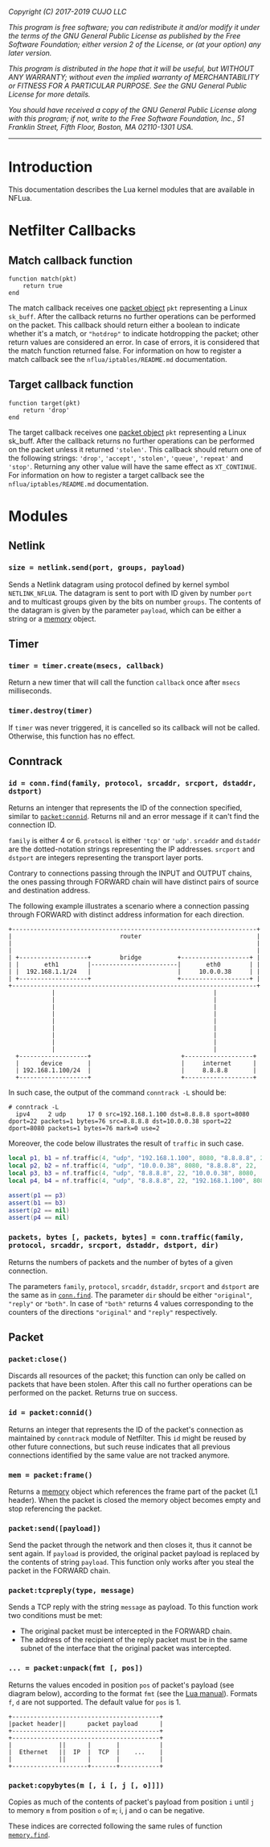 _Copyright (C) 2017-2019  CUJO LLC_

_This program is free software; you can redistribute it and/or modify_
_it under the terms of the GNU General Public License as published by_
_the Free Software Foundation; either version 2 of the License, or_
_(at your option) any later version._

_This program is distributed in the hope that it will be useful,_
_but WITHOUT ANY WARRANTY; without even the implied warranty of_
_MERCHANTABILITY or FITNESS FOR A PARTICULAR PURPOSE.  See the_
_GNU General Public License for more details._

_You should have received a copy of the GNU General Public License along_
_with this program; if not, write to the Free Software Foundation, Inc.,_
_51 Franklin Street, Fifth Floor, Boston, MA 02110-1301 USA._
- - -

# Introduction

This documentation describes the Lua kernel modules that are available in NFLua.

# Netfilter Callbacks

## Match callback function

```
function match(pkt)
	return true
end
```

The match callback receives one [packet object](#packet) `pkt` representing a Linux `sk_buff`.
After the callback returns no further operations can be performed on the packet.
This callback should return either a boolean to indicate whether it's a match, or `"hotdrop"` to indicate hotdropping the packet; other return values are considered an error.
In case of errors, it is considered that the match function returned false.
For information on how to register a match callback see the `nflua/iptables/README.md` documentation.

## Target callback function

```
function target(pkt)
	return 'drop'
end
```

The target callback receives one [packet object](#packet) `pkt` representing a Linux sk_buff.
After the callback returns no further operations can be performed on the packet unless it returned `'stolen'`.
This callback should return one of the following strings: `'drop'`, `'accept'`, `'stolen'`, `'queue'`, `'repeat'` and `'stop'`.
Returning any other value will have the same effect as `XT_CONTINUE`.
For information on how to register a target callback see the `nflua/iptables/README.md` documentation.

# Modules

## Netlink

### `size = netlink.send(port, groups, payload)`

Sends a Netlink datagram using protocol defined by kernel symbol `NETLINK_NFLUA`.
The datagram is sent to port with ID given by number `port` and to multicast groups given by the bits on number `groups`.
The contents of the datagram is given by the parameter `payload`, which can be either a string or a [memory](https://github.com/cujoai/lua-memory/) object.

## Timer

### `timer = timer.create(msecs, callback)`

Return a new timer that will call the function `callback` once after `msecs` milliseconds.

### `timer.destroy(timer)`

If `timer` was never triggered, it is cancelled so its callback will not be called.
Otherwise, this function has no effect.

## Conntrack

### `id = conn.find(family, protocol, srcaddr, srcport, dstaddr, dstport)`

Returns an intenger that represents the ID of the connection specified, similar to [`packet:connid`](#id--packetconnid).
Returns nil and an error message if it can't find the connection ID.

`family` is either 4 or 6.
`protocol` is either `'tcp'` or `'udp'`.
`srcaddr` and `dstaddr` are the dotted-notation strings representing the IP addresses.
`srcport` and `dstport` are integers representing the transport layer ports.

Contrary to connections passing through the INPUT and OUTPUT chains, the ones passing through FORWARD chain will have distinct pairs of source and destination address.

The following example illustrates a scenario where a connection passing through FORWARD with distinct address information for each direction.

```
+--------------------------------------------------------------------+
|                              router                                |
|                                                                    |
|                                                                    |
| +-------------------+        bridge          +-------------------+ |
| |       eth1        |------------------------|       eth0        | |
| |  192.168.1.1/24   |                        |     10.0.0.38     | |
| +-------------------+                        +-------------------+ |
+--------------------------------------------------------------------+
            |                                            |
            |                                            |
            |                                            |
            |                                            |
            |                                            |
            |                                            |
            |                                            |
            |                                            |
            |                                            |
  +-------------------+                         +-------------------+
  |      device       |                         |     internet      |
  | 192.168.1.100/24  |                         |     8.8.8.8       |
  +-------------------+                         +-------------------+

```

In such case, the output of the command `conntrack -L` should be:

```
# conntrack -L
  ipv4     2 udp      17 0 src=192.168.1.100 dst=8.8.8.8 sport=8080 dport=22 packets=1 bytes=76 src=8.8.8.8 dst=10.0.0.38 sport=22 dport=8080 packets=1 bytes=76 mark=0 use=2
```

Moreover, the code below illustrates the result of `traffic` in such case.

```lua
local p1, b1 = nf.traffic(4, "udp", "192.168.1.100", 8080, "8.8.8.8", 22, 'original')
local p2, b2 = nf.traffic(4, "udp", "10.0.0.38", 8080, "8.8.8.8", 22, 'original')
local p3, b3 = nf.traffic(4, "udp", "8.8.8.8", 22, "10.0.0.38", 8080, 'reply')
local p4, b4 = nf.traffic(4, "udp", "8.8.8.8", 22, "192.168.1.100", 8080, 'reply')

assert(p1 == p3)
assert(b1 == b3)
assert(p2 == nil)
assert(p4 == nil)
```

### `packets, bytes [, packets, bytes] = conn.traffic(family, protocol, srcaddr, srcport, dstaddr, dstport, dir)`

Returns the numbers of packets and the number of bytes of a given connection.

The parameters `family`, `protocol`, `srcaddr`, `dstaddr`, `srcport` and `dstport` are the same as in [`conn.find`](#id--connfindfamily-protocol-srcaddr-srcport-dstaddr-dstport).
The parameter `dir` should be either `"original"`, `"reply"` or `"both"`.
In case of `"both"` returns 4 values corresponding to the counters of the directions `"original"` and `"reply"` respectively.

## Packet

### `packet:close()`

Discards all resources of the packet; this function can only be called on packets that have been stolen.
After this call no further operations can be performed on the packet.
Returns true on success.

### `id = packet:connid()`

Returns an integer that represents the ID of the packet's connection as maintained by `conntrack` module of Netfilter.
This `id` might be reused by other future connections, but such reuse indicates that all previous connections identified by the same value are not tracked anymore.

### `mem = packet:frame()`

Returns a [memory](https://github.com/cujoai/lua-memory/) object which references the frame part of the packet (L1 header).
When the packet is closed the memory object becomes empty and stop referencing the packet.

### `packet:send([payload])`

Send the packet through the network and then closes it, thus it cannot be sent again.
If `payload` is provided, the original packet payload is replaced by the contents of string `payload`.
This function only works after you steal the packet in the FORWARD chain.

### `packet:tcpreply(type, message)`

Sends a TCP reply with the string `message` as payload.
To this function work two conditions must be met:

- The original packet must be intercepted in the FORWARD chain.
- The address of the recipient of the reply packet must be in the same subnet of the interface that the original packet was intercepted.

### `... = packet:unpack(fmt [, pos])`

Returns the values encoded in position `pos` of packet's payload (see diagram below), according to the format `fmt` (see the [Lua manual](https://www.lua.org/manual/5.3/manual.html#6.4.2)).
Formats `f`, `d` are not supported.
The default value for `pos` is 1.

```
+-----------------------------------------+
|packet header||      packet payload      |
+-----------------------------------------+
+-----------------------------------------+
|             ||      |       |           |
|  Ethernet   ||  IP  |  TCP  |    ...    |
|             ||      |       |           |
+---------------------+-------+-----------+
```

### `packet:copybytes(m [, i [, j [, o]]])`

Copies as much of the contents of packet's payload from position `i` until `j` to memory `m` from position `o` of `m`;
i, j and o can be negative.

These indices are corrected following the same rules of function [`memory.find`](https://github.com/cujoai/lua-memory/blob/master/doc/manual.md#memoryfind-m-s--i--j--o).

